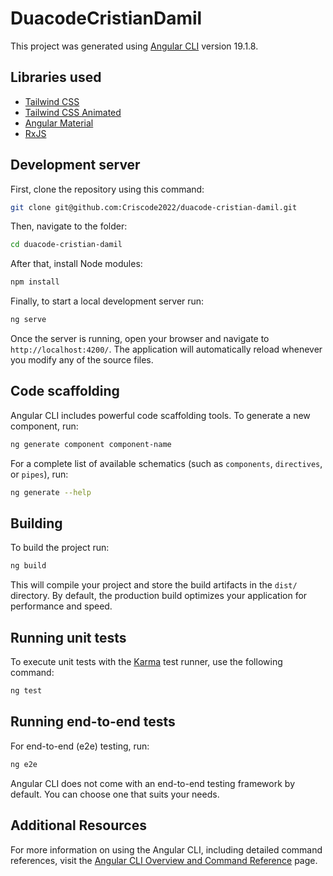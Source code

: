 # DuacodeCristianDamil

This project was generated using [Angular CLI](https://github.com/angular/angular-cli) version 19.1.8.

## Libraries used

- [Tailwind CSS](https://tailwindcss.com/)
- [Tailwind CSS Animated](https://www.tailwindcss-animated.com/)
- [Angular Material](https://material.angular.io/)
- [RxJS](https://rxjs.dev/)

## Development server

First, clone the repository using this command:

```bash
git clone git@github.com:Criscode2022/duacode-cristian-damil.git
```

Then, navigate to the folder:

```bash
cd duacode-cristian-damil
```

After that, install Node modules:

```bash
npm install
```

Finally, to start a local development server run:

```bash
ng serve
```

Once the server is running, open your browser and navigate to `http://localhost:4200/`. The application will automatically reload whenever you modify any of the source files.

## Code scaffolding

Angular CLI includes powerful code scaffolding tools. To generate a new component, run:

```bash
ng generate component component-name
```

For a complete list of available schematics (such as `components`, `directives`, or `pipes`), run:

```bash
ng generate --help
```

## Building

To build the project run:

```bash
ng build
```

This will compile your project and store the build artifacts in the `dist/` directory. By default, the production build optimizes your application for performance and speed.

## Running unit tests

To execute unit tests with the [Karma](https://karma-runner.github.io) test runner, use the following command:

```bash
ng test
```

## Running end-to-end tests

For end-to-end (e2e) testing, run:

```bash
ng e2e
```

Angular CLI does not come with an end-to-end testing framework by default. You can choose one that suits your needs.

## Additional Resources

For more information on using the Angular CLI, including detailed command references, visit the [Angular CLI Overview and Command Reference](https://angular.dev/tools/cli) page.
